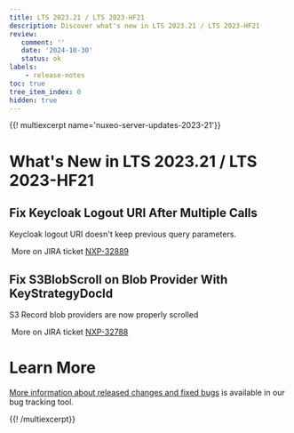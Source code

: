```yaml
---
title: LTS 2023.21 / LTS 2023-HF21
description: Discover what's new in LTS 2023.21 / LTS 2023-HF21
review:
   comment: ''
   date: '2024-10-30'
   status: ok
labels:
    - release-notes
toc: true
tree_item_index: 0
hidden: true
---
```


{{! multiexcerpt name='nuxeo-server-updates-2023-21'}}
# What's New in LTS 2023.21 / LTS 2023-HF21

## Fix Keycloak Logout URI After Multiple Calls


Keycloak logout URI doesn't keep previous query parameters.

<i class="fa fa-long-arrow-right" aria-hidden="true"></i>&nbsp;More on JIRA ticket [NXP-32889](https://hyland.atlassian.net/browse/NXP-32889)

## Fix S3BlobScroll on Blob Provider With KeyStrategyDocId


S3 Record blob providers are now properly scrolled

<i class="fa fa-long-arrow-right" aria-hidden="true"></i>&nbsp;More on JIRA ticket [NXP-32788](https://hyland.atlassian.net/browse/NXP-32788)


# Learn More

[More information about released changes and fixed bugs](https://hyland.atlassian.net/secure/ReleaseNote.jspa?projectId=14958&version=29506) is available in our bug tracking tool.

{{! /multiexcerpt}}
